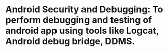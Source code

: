 # Android Security and Debugging: To perform debugging and testing of android app using tools like Logcat, Android debug bridge, DDMS.
